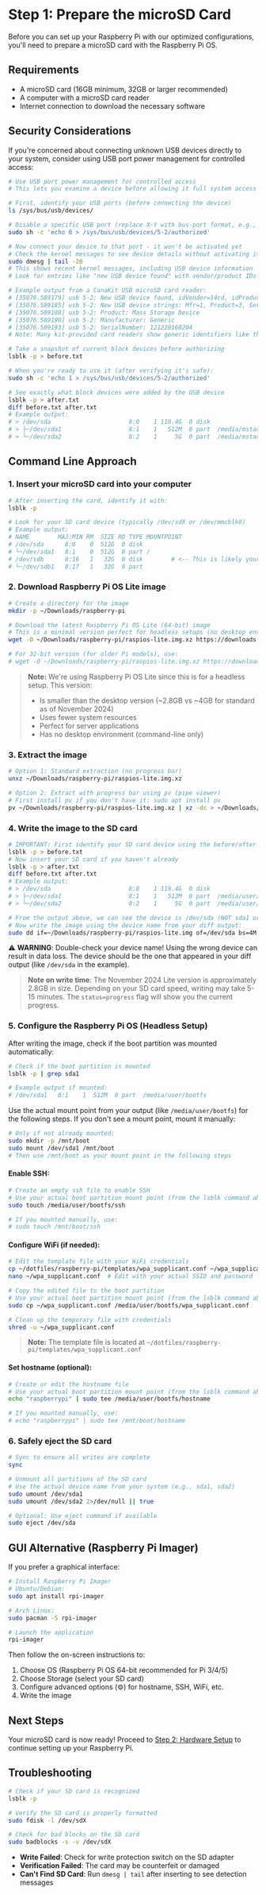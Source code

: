 # Step 1: Prepare the microSD Card

Before you can set up your Raspberry Pi with our optimized configurations, you'll need to prepare a microSD card with the Raspberry Pi OS.

## Requirements

- A microSD card (16GB minimum, 32GB or larger recommended)
- A computer with a microSD card reader
- Internet connection to download the necessary software

## Security Considerations

If you're concerned about connecting unknown USB devices directly to your system, consider using USB port power management for controlled access:

```bash
# Use USB port power management for controlled access
# This lets you examine a device before allowing it full system access

# First, identify your USB ports (before connecting the device)
ls /sys/bus/usb/devices/

# Disable a specific USB port (replace X-Y with bus-port format, e.g., 5-2)
sudo sh -c 'echo 0 > /sys/bus/usb/devices/5-2/authorized'

# Now connect your device to that port - it won't be activated yet
# Check the kernel messages to see device details without activating it:
sudo dmesg | tail -20
# This shows recent kernel messages, including USB device information
# Look for entries like "new USB device found" with vendor/product IDs

# Example output from a CanaKit USB microSD card reader:
# [35076.589179] usb 5-2: New USB device found, idVendor=14cd, idProduct=1212, bcdDevice= 1.00
# [35076.589185] usb 5-2: New USB device strings: Mfr=1, Product=3, SerialNumber=2
# [35076.589188] usb 5-2: Product: Mass Storage Device
# [35076.589190] usb 5-2: Manufacturer: Generic
# [35076.589193] usb 5-2: SerialNumber: 121220160204
# Note: Many kit-provided card readers show generic identifiers like this

# Take a snapshot of current block devices before authorizing
lsblk -p > before.txt

# When you're ready to use it (after verifying it's safe):
sudo sh -c 'echo 1 > /sys/bus/usb/devices/5-2/authorized'

# See exactly what block devices were added by the USB device
lsblk -p > after.txt
diff before.txt after.txt
# Example output:
# > /dev/sda                      8:0    1 119.4G  0 disk
# > ├─/dev/sda1                   8:1    1   512M  0 part  /media/mstack/bootfs
# > └─/dev/sda2                   8:2    1     5G  0 part  /media/mstack/rootfs
```

## Command Line Approach

### 1. Insert your microSD card into your computer

```bash
# After inserting the card, identify it with:
lsblk -p

# Look for your SD card device (typically /dev/sdX or /dev/mmcblk0)
# Example output:
# NAME        MAJ:MIN RM  SIZE RO TYPE MOUNTPOINT
# /dev/sda      8:0    0  512G  0 disk 
# └─/dev/sda1   8:1    0  512G  0 part /
# /dev/sdb      8:16   1   32G  0 disk        # <-- This is likely your SD card
# └─/dev/sdb1   8:17   1   32G  0 part
```

### 2. Download Raspberry Pi OS Lite image

```bash
# Create a directory for the image
mkdir -p ~/Downloads/raspberry-pi

# Download the latest Raspberry Pi OS Lite (64-bit) image
# This is a minimal version perfect for headless setups (no desktop environment)
wget -O ~/Downloads/raspberry-pi/raspios-lite.img.xz https://downloads.raspberrypi.org/raspios_lite_arm64/images/raspios_lite_arm64-2024-11-19/2024-11-19-raspios-bookworm-arm64-lite.img.xz

# For 32-bit version (for older Pi models), use:
# wget -O ~/Downloads/raspberry-pi/raspios-lite.img.xz https://downloads.raspberrypi.org/raspios_lite_armhf/images/raspios_lite_armhf-2024-11-19/2024-11-19-raspios-bookworm-armhf-lite.img.xz
```

> **Note:** We're using Raspberry Pi OS Lite since this is for a headless setup. This version:
> - Is smaller than the desktop version (~2.8GB vs ~4GB for standard as of November 2024)
> - Uses fewer system resources
> - Perfect for server applications
> - Has no desktop environment (command-line only)

### 3. Extract the image

```bash
# Option 1: Standard extraction (no progress bar)
unxz ~/Downloads/raspberry-pi/raspios-lite.img.xz

# Option 2: Extract with progress bar using pv (pipe viewer)
# First install pv if you don't have it: sudo apt install pv
pv ~/Downloads/raspberry-pi/raspios-lite.img.xz | xz -dc > ~/Downloads/raspberry-pi/raspios-lite.img
```

### 4. Write the image to the SD card

```bash
# IMPORTANT: First identify your SD card device using the before/after comparison
lsblk -p > before.txt
# Now insert your SD card if you haven't already
lsblk -p > after.txt
diff before.txt after.txt
# Example output:
# > /dev/sda                      8:0    1 119.4G  0 disk
# > ├─/dev/sda1                   8:1    1   512M  0 part  /media/user/bootfs
# > └─/dev/sda2                   8:2    1     5G  0 part  /media/user/rootfs

# From the output above, we can see the device is /dev/sda (NOT sda1 or sda2)
# Now write the image using the device name from your diff output:
sudo dd if=~/Downloads/raspberry-pi/raspios-lite.img of=/dev/sda bs=4M conv=fsync status=progress
```

⚠️ **WARNING**: Double-check your device name! Using the wrong device can result in data loss. The device should be the one that appeared in your diff output (like `/dev/sda` in the example).

> **Note on write time**: The November 2024 Lite version is approximately 2.8GB in size. Depending on your SD card speed, writing may take 5-15 minutes. The `status=progress` flag will show you the current progress.

### 5. Configure the Raspberry Pi OS (Headless Setup)

After writing the image, check if the boot partition was mounted automatically:

```bash
# Check if the boot partition is mounted
lsblk -p | grep sda1

# Example output if mounted:
# /dev/sda1   8:1    1  512M  0 part  /media/user/bootfs
```

Use the actual mount point from your output (like `/media/user/bootfs`) for the following steps. If you don't see a mount point, mount it manually:

```bash
# Only if not already mounted:
sudo mkdir -p /mnt/boot
sudo mount /dev/sda1 /mnt/boot
# Then use /mnt/boot as your mount point in the following steps
```

#### Enable SSH:

```bash
# Create an empty ssh file to enable SSH
# Use your actual boot partition mount point (from the lsblk command above)
sudo touch /media/user/bootfs/ssh

# If you mounted manually, use:
# sudo touch /mnt/boot/ssh
```

#### Configure WiFi (if needed):

```bash
# Edit the template file with your WiFi credentials
cp ~/dotfiles/raspberry-pi/templates/wpa_supplicant.conf ~/wpa_supplicant.conf
nano ~/wpa_supplicant.conf  # Edit with your actual SSID and password

# Copy the edited file to the boot partition
# Use your actual boot partition mount point (from the lsblk command above)
sudo cp ~/wpa_supplicant.conf /media/user/bootfs/wpa_supplicant.conf

# Clean up the temporary file with credentials
shred -u ~/wpa_supplicant.conf
```

> **Note:** The template file is located at `~/dotfiles/raspberry-pi/templates/wpa_supplicant.conf`

#### Set hostname (optional):

```bash
# Create or edit the hostname file
# Use your actual boot partition mount point (from the lsblk command above)
echo "raspberrypi" | sudo tee /media/user/bootfs/hostname

# If you mounted manually, use:
# echo "raspberrypi" | sudo tee /mnt/boot/hostname
```

### 6. Safely eject the SD card

```bash
# Sync to ensure all writes are complete
sync

# Unmount all partitions of the SD card
# Use the actual device name from your system (e.g., sda1, sda2)
sudo umount /dev/sda1
sudo umount /dev/sda2 2>/dev/null || true

# Optional: Use eject command if available
sudo eject /dev/sda
```

## GUI Alternative (Raspberry Pi Imager)

If you prefer a graphical interface:

```bash
# Install Raspberry Pi Imager
# Ubuntu/Debian:
sudo apt install rpi-imager

# Arch Linux:
sudo pacman -S rpi-imager

# Launch the application
rpi-imager
```

Then follow the on-screen instructions to:
1. Choose OS (Raspberry Pi OS 64-bit recommended for Pi 3/4/5)
2. Choose Storage (select your SD card)
3. Configure advanced options (⚙️) for hostname, SSH, WiFi, etc.
4. Write the image

## Next Steps

Your microSD card is now ready! Proceed to [Step 2: Hardware Setup](02-hardware-setup.md) to continue setting up your Raspberry Pi.

## Troubleshooting

```bash
# Check if your SD card is recognized
lsblk -p

# Verify the SD card is properly formatted
sudo fdisk -l /dev/sdX

# Check for bad blocks on the SD card
sudo badblocks -s -v /dev/sdX
```

- **Write Failed**: Check for write protection switch on the SD adapter
- **Verification Failed**: The card may be counterfeit or damaged
- **Can't Find SD Card**: Run `dmesg | tail` after inserting to see detection messages
